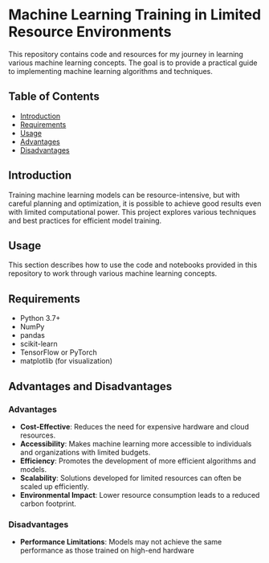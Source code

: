 # Machine Learning Training in Limited Resource Environments

This repository contains code and resources for my journey in learning various machine learning concepts. The goal is to provide a practical guide to implementing machine learning algorithms and techniques.

## Table of Contents
- [Introduction](#introduction)
- [Requirements](#requirements)
- [Usage](#usage)
- [Advantages](#Advantages)
- [Disadvantages](#Disadvantages)


## Introduction
Training machine learning models can be resource-intensive, but with careful planning and optimization, it is possible to achieve good results even with limited computational power. This project explores various techniques and best practices for efficient model training.

## Usage
This section describes how to use the code and notebooks provided in this repository to work through various machine learning concepts.

## Requirements
- Python 3.7+
- NumPy
- pandas
- scikit-learn
- TensorFlow or PyTorch
- matplotlib (for visualization)

## Advantages and Disadvantages

### Advantages
- **Cost-Effective**: Reduces the need for expensive hardware and cloud resources.
- **Accessibility**: Makes machine learning more accessible to individuals and organizations with limited budgets.
- **Efficiency**: Promotes the development of more efficient algorithms and models.
- **Scalability**: Solutions developed for limited resources can often be scaled up efficiently.
- **Environmental Impact**: Lower resource consumption leads to a reduced carbon footprint.

### Disadvantages
- **Performance Limitations**: Models may not achieve the same performance as those trained on high-end hardware
